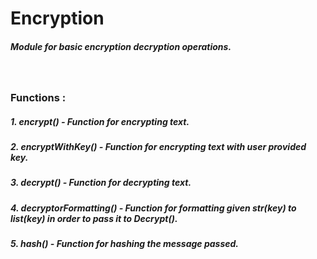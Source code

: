 # Encryption

<h5>Module for basic encryption decryption operations.</h5>
<br>
<h3>Functions :</h3>
<h5>1. encrypt() - Function for encrypting text.</h5>
<h5>2. encryptWithKey() - Function for encrypting text with user provided key.</h5>
<h5>3. decrypt() - Function for decrypting text.</h5>
<h5>4. decryptorFormatting() - Function for formatting given str(key) to list(key) in order to pass it to Decrypt().</h5>
<h5>5. hash() - Function for hashing the message passed.</h5>
